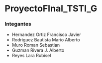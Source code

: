 # ProyectoFInal_TSTI_G

### Integantes

- Hernandez Ortiz Francisco Javier
- Rodriguez Bautista Mario Alberto
- Muro Roman Sebastian
- Guzman Rivera J. Alberto
- Reyes Lara Rubisel

